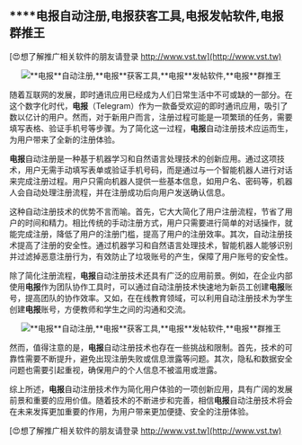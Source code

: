 ## ****电报**自动注册,**电报**获客工具,**电报**发帖软件,**电报**群推王**

[😍想了解推广相关软件的朋友请登录 http://www.vst.tw](http://www.vst.tw)

 <center><img src="https://vst.tw/MP4/tuiguang/png/3.png" alt="**电报**自动注册,**电报**获客工具,**电报**发帖软件,**电报**群推王"></center>

随着互联网的发展，即时通讯应用已经成为人们日常生活中不可或缺的一部分。在这个数字化时代，**电报**（Telegram）作为一款备受欢迎的即时通讯应用，吸引了数以亿计的用户。然而，对于新用户而言，注册过程可能是一项繁琐的任务，需要填写表格、验证手机号等步骤。为了简化这一过程，**电报**自动注册技术应运而生，为用户带来了全新的注册体验。

**电报**自动注册是一种基于机器学习和自然语言处理技术的创新应用。通过这项技术，用户无需手动填写表单或验证手机号码，而是通过与一个智能机器人进行对话来完成注册过程。用户只需向机器人提供一些基本信息，如用户名、密码等，机器人会自动处理注册流程，并在注册成功后向用户发送确认信息。

这种自动注册技术的优势不言而喻。首先，它大大简化了用户注册流程，节省了用户的时间和精力。相比传统的手动注册方式，用户只需要进行简单的对话操作，就能完成注册，降低了用户的注册门槛，提高了用户的注册效率。其次，自动注册技术提高了注册的安全性。通过机器学习和自然语言处理技术，智能机器人能够识别并过滤掉恶意注册行为，有效防止了垃圾账号的产生，保障了用户账号的安全性。

除了简化注册流程，**电报**自动注册技术还具有广泛的应用前景。例如，在企业内部使用**电报**作为团队协作工具时，可以通过自动注册技术快速地为新员工创建**电报**账号，提高团队的协作效率。又如，在在线教育领域，可以利用自动注册技术为学生创建**电报**账号，方便教师和学生之间的沟通和交流。

 <center><img src="https://vst.tw/MP4/tuiguang/png/4.png" alt="**电报**自动注册,**电报**获客工具,**电报**发帖软件,**电报**群推王"></center>

然而，值得注意的是，**电报**自动注册技术也存在一些挑战和限制。首先，技术的可靠性需要不断提升，避免出现注册失败或信息泄露等问题。其次，隐私和数据安全问题也需要引起重视，确保用户的个人信息不被滥用或泄露。

综上所述，**电报**自动注册技术作为简化用户体验的一项创新应用，具有广阔的发展前景和重要的应用价值。随着技术的不断进步和完善，相信**电报**自动注册技术将会在未来发挥更加重要的作用，为用户带来更加便捷、安全的注册体验。

[😍想了解推广相关软件的朋友请登录 http://www.vst.tw](http://www.vst.tw)



